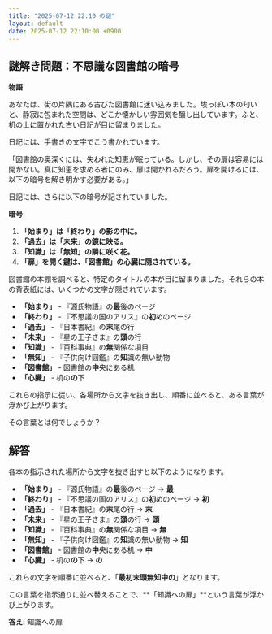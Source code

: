 ```yaml
---
title: "2025-07-12 22:10 の謎"
layout: default
date: 2025-07-12 22:10:00 +0900
---
```

## 謎解き問題：不思議な図書館の暗号

**物語**

あなたは、街の片隅にある古びた図書館に迷い込みました。埃っぽい本の匂いと、静寂に包まれた空間は、どこか懐かしい雰囲気を醸し出しています。ふと、机の上に置かれた古い日記が目に留まりました。

日記には、手書きの文字でこう書かれています。

「図書館の奥深くには、失われた知恵が眠っている。しかし、その扉は容易には開かない。真に知恵を求める者にのみ、扉は開かれるだろう。扉を開けるには、以下の暗号を解き明かす必要がある。」

日記には、さらに以下の暗号が記されていました。

**暗号**

1.  **「始まり」は「終わり」の影の中に。**
2.  **「過去」は「未来」の鏡に映る。**
3.  **「知識」は「無知」の隣に咲く花。**
4.  **「扉」を開く鍵は、「図書館」の心臓に隠されている。**

図書館の本棚を調べると、特定のタイトルの本が目に留まりました。それらの本の背表紙には、いくつかの文字が隠されています。

*   **「始まり」** - 『源氏物語』の**最**後のページ
*   **「終わり」** - 『不思議の国のアリス』の**初**めのページ
*   **「過去」** - 『日本書紀』の**末**尾の行
*   **「未来」** - 『星の王子さま』の**頭**の行
*   **「知識」** - 『百科事典』の**無**関係な項目
*   **「無知」** - 『子供向け図鑑』の**知**識の無い動物
*   **「図書館」** - 図書館の**中**央にある机
*   **「心臓」** - 机の**の**下

これらの指示に従い、各場所から文字を抜き出し、順番に並べると、ある言葉が浮かび上がります。

その言葉とは何でしょうか？

## 解答

各本の指示された場所から文字を抜き出すと以下のようになります。

*   **「始まり」** - 『源氏物語』の**最**後のページ → **最**
*   **「終わり」** - 『不思議の国のアリス』の**初**めのページ → **初**
*   **「過去」** - 『日本書紀』の**末**尾の行 → **末**
*   **「未来」** - 『星の王子さま』の**頭**の行 → **頭**
*   **「知識」** - 『百科事典』の**無**関係な項目 → **無**
*   **「無知」** - 『子供向け図鑑』の**知**識の無い動物 → **知**
*   **「図書館」** - 図書館の**中**央にある机 → **中**
*   **「心臓」** - 机の**の**下 → **の**

これらの文字を順番に並べると、「**最初末頭無知中の**」となります。

この言葉を指示通りに並べ替えることで、**「知識への扉」**という言葉が浮かび上がります。

**答え:** 知識への扉
